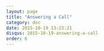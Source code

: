 ```yaml
---
layout: page
title: "Answering a Call"
category: doc
date: 2015-10-19 13:23:21
disqus: 2015-10-19-answering-a-call
order: 6
---
```



